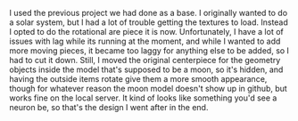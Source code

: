 I used the previous project we had done as a base. I originally wanted to do a solar system, but I had a lot of trouble getting the textures to load. Instead I opted to do the rotational are piece it is now. Unfortunately, I have a lot of issues with lag while its running at the moment, and while I wanted to add more moving pieces, it became too laggy for anything else to be added, so I had to cut it down. Still, I moved the original centerpiece for the geometry objects inside the model that's supposed to be a moon, so it's hidden, and having the outside items rotate give them a more smooth appearance, though for whatever reason the moon model doesn't show up in github, but works fine on the local server. It kind of looks like something you'd see a neuron be, so that's the design I went after in the end.
